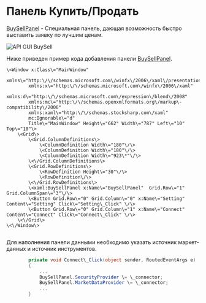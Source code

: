 # Панель Купить\/Продать

[BuySellPanel](../api/StockSharp.Xaml.BuySellPanel.html) \- Специальная панель, дающая возможность быстро выставить заявку по лучшим ценам. 

![API GUI BuySell](~/images/API_GUI_BuySell.png)

Ниже приведен пример кода добавления панели [BuySellPanel](../api/StockSharp.Xaml.BuySellPanel.html). 

```xaml
\<Window x:Class\="MainWindow"
        xmlns\="http:\/\/schemas.microsoft.com\/winfx\/2006\/xaml\/presentation"
        xmlns:x\="http:\/\/schemas.microsoft.com\/winfx\/2006\/xaml"
        xmlns:d\="http:\/\/schemas.microsoft.com\/expression\/blend\/2008"
        xmlns:mc\="http:\/\/schemas.openxmlformats.org\/markup\-compatibility\/2006"
        xmlns:xaml\="http:\/\/schemas.stocksharp.com\/xaml"
        mc:Ignorable\="d"
        Title\="MainWindow" Height\="662" Width\="787" Left\="10" Top\="10"\>
    \<Grid\>
        \<Grid.ColumnDefinitions\>
            \<ColumnDefinition Width\="180"\/\>
            \<ColumnDefinition Width\="180"\/\>
            \<ColumnDefinition Width\="923\*"\/\>
        \<\/Grid.ColumnDefinitions\>
        \<Grid.RowDefinitions\>
            \<RowDefinition Height\="30"\/\>
            \<RowDefinition\/\>
        \<\/Grid.RowDefinitions\>
	    \<xaml:BuySellPanel x:Name\="BuySellPanel"  Grid.Row\="1" Grid.ColumnSpan\="3"\/\>
		\<Button Grid.Row\="0" Grid.Column\="0" x:Name\="Setting" Content\="Setting" Click\="Setting\_Click" \/\>
		\<Button Grid.Row\="0" Grid.Column\="1" x:Name\="Connect" Content\="Connect" Click\="Connect\_Click" \/\>
    \<\/Grid\>
\<\/Window\>
	  				
```

Для наполнения панели данными необходимо указать источник маркет\-данных и источник инструментов.

```cs
		private void Connect\_Click(object sender, RoutedEventArgs e)
		{
		    ...
			BuySellPanel.SecurityProvider \= \_connector;
			BuySellPanel.MarketDataProvider \= \_connector;
            ...
		}
	  				
```

